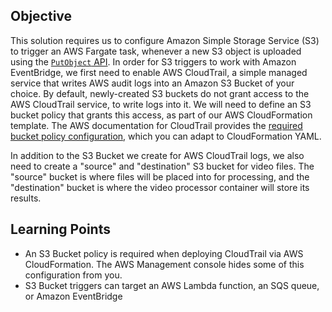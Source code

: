 ## Objective

This solution requires us to configure Amazon Simple Storage Service (S3) to trigger an AWS Fargate task, whenever a new S3 object is uploaded using the [`PutObject` API](https://docs.aws.amazon.com/AmazonS3/latest/API/API_PutObject.html).
In order for S3 triggers to work with Amazon EventBridge, we first need to enable AWS CloudTrail, a simple managed service that writes AWS audit logs into an Amazon S3 Bucket of your choice.
By default, newly-created S3 buckets do not grant access to the AWS CloudTrail service, to write logs into it.
We will need to define an S3 bucket policy that grants this access, as part of our AWS CloudFormation template.
The AWS documentation for CloudTrail provides the [required bucket policy configuration](https://docs.aws.amazon.com/awscloudtrail/latest/userguide/create-s3-bucket-policy-for-cloudtrail.html), which you can adapt to CloudFormation YAML.

In addition to the S3 Bucket we create for AWS CloudTrail logs, we also need to create a "source" and "destination" S3 bucket for video files.
The "source" bucket is where files will be placed into for processing, and the "destination" bucket is where the video processor container will store its results.

## Learning Points

* An S3 Bucket policy is required when deploying CloudTrail via AWS CloudFormation. The AWS Management console hides some of this configuration from you.
* S3 Bucket triggers can target an AWS Lambda function, an SQS queue, or Amazon EventBridge